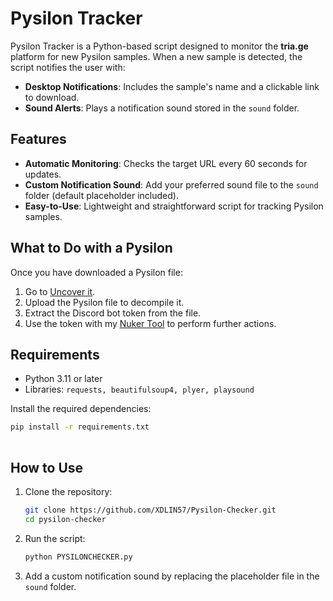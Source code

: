 # Pysilon Tracker  

Pysilon Tracker is a Python-based script designed to monitor the **tria.ge** platform for new Pysilon samples. When a new sample is detected, the script notifies the user with:  

- **Desktop Notifications**: Includes the sample's name and a clickable link to download.  
- **Sound Alerts**: Plays a notification sound stored in the `sound` folder.  

## Features  
- **Automatic Monitoring**: Checks the target URL every 60 seconds for updates.  
- **Custom Notification Sound**: Add your preferred sound file to the `sound` folder (default placeholder included).  
- **Easy-to-Use**: Lightweight and straightforward script for tracking Pysilon samples.  

## What to Do with a Pysilon  
Once you have downloaded a Pysilon file:  
1. Go to [Uncover it](https://www.uncoverit.org).  
2. Upload the Pysilon file to decompile it.  
3. Extract the Discord bot token from the file.  
4. Use the token with my [Nuker Tool](https://github.com/XDLIN57/PYNUKE) to perform further actions.

## Requirements  
- Python 3.11 or later  
- Libraries: ```requests, beautifulsoup4, plyer, playsound```

Install the required dependencies:  
```bash
pip install -r requirements.txt
 
```

## How to Use  
1. Clone the repository:  
   ```bash
   git clone https://github.com/XDLIN57/Pysilon-Checker.git  
   cd pysilon-checker  
   ```  
2. Run the script:  
   ```bash
   python PYSILONCHECKER.py  
   ```  
3. Add a custom notification sound by replacing the placeholder file in the `sound` folder.  
